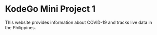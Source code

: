 # KodeGo Mini Project 1

This website provides information about COVID-19 and tracks live data in the Philippines.



